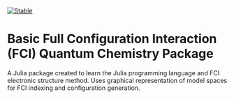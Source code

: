 
[![Stable](https://img.shields.io/badge/docs-stable-blue.svg)](https://nbraunsc.github.io/fci.jl/stable)

# Basic Full Configuration Interaction (FCI) Quantum Chemistry Package
A Julia package created to learn the Julia programming language and FCI electronic structure method. Uses graphical representation of model spaces for FCI indexing and configuration generation.  
